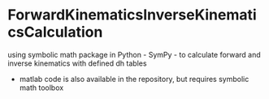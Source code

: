 # ForwardKinematicsInverseKinematicsCalculation
 using symbolic math package in Python  - SymPy - to calculate forward and inverse kinematics with defined dh tables
- matlab code is also available in the repository, but requires symbolic math toolbox
